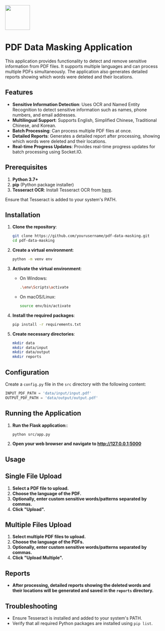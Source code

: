 <img src="https://encrypted-tbn0.gstatic.com/images?q=tbn:ANd9GcRgbYYh8q-lJnFL5XQjAegR-KdCTFmJz80MFQ&s" height=80>

# PDF Data Masking Application

This application provides functionality to detect and remove sensitive information from PDF files. It supports multiple languages and can process multiple PDFs simultaneously. The application also generates detailed reports showing which words were deleted and their locations.

## Features

- **Sensitive Information Detection**: Uses OCR and Named Entity Recognition to detect sensitive information such as names, phone numbers, and email addresses.
- **Multilingual Support**: Supports English, Simplified Chinese, Traditional Chinese, and Korean.
- **Batch Processing**: Can process multiple PDF files at once.
- **Detailed Reports**: Generates a detailed report after processing, showing which words were deleted and their locations.
- **Real-time Progress Updates**: Provides real-time progress updates for batch processing using Socket.IO.

## Prerequisites

1. **Python 3.7+**
2. **pip** (Python package installer)
3. **Tesseract OCR**: Install Tesseract OCR from [here](https://github.com/tesseract-ocr/tesseract).

Ensure that Tesseract is added to your system's PATH.

## Installation

1. **Clone the repository**:
    ```bash
    git clone https://github.com/yourusername/pdf-data-masking.git
    cd pdf-data-masking
    ```

2. **Create a virtual environment**:
    ```bash
    python -m venv env
    ```

3. **Activate the virtual environment**:
    - On Windows:
        ```bash
        .\env\Scripts\activate
        ```
    - On macOS/Linux:
        ```bash
        source env/bin/activate
        ```

4. **Install the required packages**:
    ```bash
    pip install -r requirements.txt
    ```

5. **Create necessary directories**:
    ```bash
    mkdir data
    mkdir data/input
    mkdir data/output
    mkdir reports
    ```

## Configuration

Create a `config.py` file in the `src` directory with the following content:

```python
INPUT_PDF_PATH = 'data/input/input.pdf'
OUTPUT_PDF_PATH = 'data/output/output.pdf'
```

## Running the Application

1. **Run the Flask application:**:
    ```bash
    python src/app.py
    ```
2. **Open your web browser and navigate to http://127.0.0.1:5000**

## Usage

## Single File Upload

1. **Select a PDF file to upload.**
2. **Choose the language of the PDF.**
3. **Optionally, enter custom sensitive words/patterns separated by commas.**
4. **Click "Upload".**

## Multiple Files Upload

1. **Select multiple PDF files to upload.**
2. **Choose the language of the PDFs.**
3. **Optionally, enter custom sensitive words/patterns separated by commas.**
4. **Click "Upload Multiple".**

## Reports

- **After processing, detailed reports showing the deleted words and their locations will be generated and saved in the `reports` directory.**

## Troubleshooting

- Ensure Tesseract is installed and added to your system's PATH.
- Verify that all required Python packages are installed using `pip list`.





